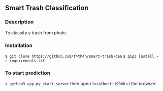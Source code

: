 
## Smart Trash Classification
### Description
To classify a trash from photo.

### Installation
```$ git clone https://github.com/f4th4n/smart-trash-can```
```$ pip3 install -r requirements.txt```

### To start prediction
```$ python3 app.py start_server```
then open ```localhost:19000``` in the browser.
